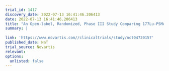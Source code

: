 ```yaml
---
trial_id: 1417
discovery_date: 2022-07-13 16:41:46.206413
date: 2022-07-13 16:41:46.206413
title: "An Open-label, Randomized, Phase III Study Comparing 177Lu-PSMA-617 in Combination With Standard of Care, Versus Standard of Care Alone, in Adult Male Patients With Metastatic Hormone Sensitive Prostate Cancer (mHSPC)"
summary: |
  
link: 'https://www.novartis.com//clinicaltrials/study/nct04720157'
published_date: NaT
trial_source: Novartis
relevant: 
options:
  unlisted: false
---
```

